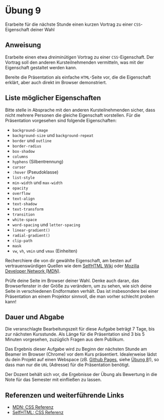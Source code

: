# Übung 9

Erarbeite für die nächste Stunde einen kurzen Vortrag zu einer `CSS`-Eigenschaft deiner Wahl


## Anweisung

Erarbeite einen etwa *dreiminütigen* Vortrag zu einer `CSS`-Eigenschaft. Der Vortrag soll den anderen Kursteilnehmenden vermitteln, was mit der Eigenschaft gestaltet werden kann.

Bereite die Präsentation als einfache `HTML`-Seite vor, die die Eigenschaft erklärt, aber auch direkt im Browser demonstriert.

## Liste möglicher Eigenschaften

Bitte stelle in Absprache mit den anderen Kursteilnehmenden sicher, dass nicht mehrere Personen die gleiche Eigenschaft vorstellen. Für die Präsentation vorgesehen sind folgende Eigenschaften:

- `background-image`
- `background-size` und `background-repeat`
- `border` und `outline`
- `border-radius`
- `box-shadow`
- `columns`
- `hyphens` (Silbentrennung)
- `cursor`
- `:hover` (Pseudoklasse)
- `list-style`
- `min-width` und `max-width`
- `opacity`
- `overflow`
- `text-align`
- `text-shadow`
- `text-transform`
- `transition`
- `white-space`
- `word-spacing` und `letter-spacing`
- `linear-gradient()`
- `radial-gradient()`
- `clip-path`
- `mask`
- `vw`, `vh`, `vmin` und `vmax` (Einheiten)

Recherchiere die von dir gewählte Eigenschaft, am besten auf vertrauenswürdigen Quellen wie dem [SelfHTML Wiki](https://wiki.selfhtml.org/wiki/CSS/Eigenschaften) oder [Mozilla Developer Network (MDN)](https://developer.mozilla.org/de/docs/Web/CSS/CSS_Referenz).

Prüfe deine Seite im Browser deiner Wahl. Denke auch daran, das Browserfenster in der Größe zu verändern, um zu sehen, wie sich deine Seite in verschiedenen Endformaten verhält. Das ist insbesondere bei einer Präsentation an einem Projektor sinnvoll, die man vorher schlecht proben kann!


## Dauer und Abgabe

Die veranschlagte Bearbeitungszeit für diese Aufgabe beträgt 7 Tage, bis zur nächsten Kursstunde. Als Länge für die Präsentation sind 3 bis 5 Minuten vorgesehen, zuzüglich Fragen aus dem Publikum.

Das Ergebnis dieser Aufgabe wird zu Beginn der nächsten Stunde am Beamer im Browser (Chrome) vor dem Kurs präsentiert. Idealerweise lädst du dein Projekt auf einen Webspace (zB. [Github Pages](https://pages.github.com/), siehe [Übung 8](uebung_08.md)!), so dass man nur die `URL` (Adresse) für die Präsentation benötigt.

Der Dozent behält sich vor, die Ergebnisse der Übung als Bewertung in die Note für das Semester mit einfließen zu lassen.

## Referenzen und weiterführende Links

- [MDN: CSS Referenz](https://developer.mozilla.org/de/docs/Web/CSS/CSS_Referenz)
- [SelfHTML: CSS Referenz](https://wiki.selfhtml.org/wiki/CSS/Eigenschaften)
